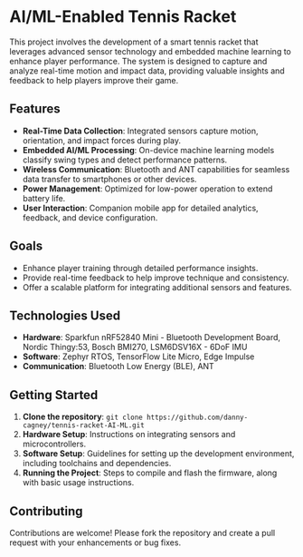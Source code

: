 # AI/ML-Enabled Tennis Racket

This project involves the development of a smart tennis racket that leverages advanced sensor technology and embedded machine learning to enhance player performance. The system is designed to capture and analyze real-time motion and impact data, providing valuable insights and feedback to help players improve their game.

## Features

- **Real-Time Data Collection**: Integrated sensors capture motion, orientation, and impact forces during play.
- **Embedded AI/ML Processing**: On-device machine learning models classify swing types and detect performance patterns.
- **Wireless Communication**: Bluetooth and ANT capabilities for seamless data transfer to smartphones or other devices.
- **Power Management**: Optimized for low-power operation to extend battery life.
- **User Interaction**: Companion mobile app for detailed analytics, feedback, and device configuration.

## Goals

- Enhance player training through detailed performance insights.
- Provide real-time feedback to help improve technique and consistency.
- Offer a scalable platform for integrating additional sensors and features.

## Technologies Used

- **Hardware**: Sparkfun nRF52840 Mini - Bluetooth Development Board, Nordic Thingy:53, Bosch BMI270, LSM6DSV16X - 6DoF IMU
- **Software**: Zephyr RTOS, TensorFlow Lite Micro, Edge Impulse
- **Communication**: Bluetooth Low Energy (BLE), ANT

## Getting Started

1. **Clone the repository**: `git clone https://github.com/danny-cagney/tennis-racket-AI-ML.git`
2. **Hardware Setup**: Instructions on integrating sensors and microcontrollers.
3. **Software Setup**: Guidelines for setting up the development environment, including toolchains and dependencies.
4. **Running the Project**: Steps to compile and flash the firmware, along with basic usage instructions.

## Contributing

Contributions are welcome! Please fork the repository and create a pull request with your enhancements or bug fixes.
